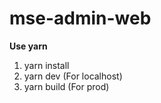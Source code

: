 # mse-admin-web

**Use yarn**

1. yarn install
2. yarn dev (For localhost)
3. yarn build (For prod)

